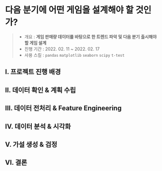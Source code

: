 # 다음 분기에 어떤 게임을 설계해야 할 것인가?
> * 개요 : **게임 판매량 데이터를 바탕으로 한 트렌드 파악 및 다음 분기 출시해야할 게임 설계**
> * 진행 기간 : 2022. 02. 11 ~ 2022. 02. 17
> * 사용 스킬 : `pandas` `matplotlib` `seaborn` `scipy` `t-test`

## I. 프로젝트 진행 배경

## II. 데이터 확인 & 계획 수립

## III. 데이터 전처리 & Feature Engineering

## IV. 데이터 분석 & 시각화

## V. 가설 생성 & 검정

## VI. 결론
